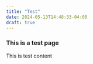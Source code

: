 ```yaml
---
title: "Test"
date: 2024-05-13T14:48:33-04:00
draft: true
---
```


### This is a test page

This is test content
